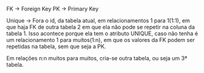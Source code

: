 FK -> Foreign Key
PK -> Primary Key

Unique -> Fora o id, da tabela atual, em relacionamentos 1 para 1(1:1), em que haja FK de outra tabela 2 em que ela não pode se repetir na coluna da tabela 1. Isso acontece porque ela tem o atributo UNIQUE, caso não tenha é um relacionamento 1 para muitos(1:n), em que os valores da FK podem ser repetidas na tabela, sem que seja a PK.

Em relações n:n muitos para muitos, cria-se outra tabela, ou seja um 3ª tabela.
